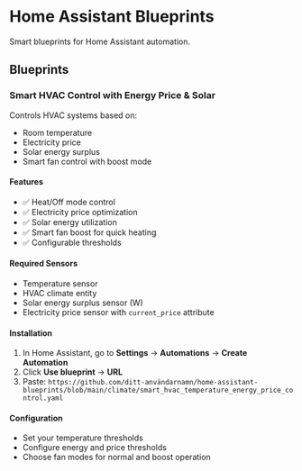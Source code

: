 # Home Assistant Blueprints

Smart blueprints for Home Assistant automation.

## Blueprints

### Smart HVAC Control with Energy Price & Solar

Controls HVAC systems based on:
- Room temperature
- Electricity price
- Solar energy surplus
- Smart fan control with boost mode

#### Features
- ✅ Heat/Off mode control
- ✅ Electricity price optimization
- ✅ Solar energy utilization
- ✅ Smart fan boost for quick heating
- ✅ Configurable thresholds

#### Required Sensors
- Temperature sensor
- HVAC climate entity
- Solar energy surplus sensor (W)
- Electricity price sensor with `current_price` attribute

#### Installation
1. In Home Assistant, go to **Settings** → **Automations** → **Create Automation**
2. Click **Use blueprint** → **URL**
3. Paste: `https://github.com/ditt-användarnamn/home-assistant-blueprints/blob/main/climate/smart_hvac_temperature_energy_price_control.yaml`

#### Configuration
- Set your temperature thresholds
- Configure energy and price thresholds
- Choose fan modes for normal and boost operation
